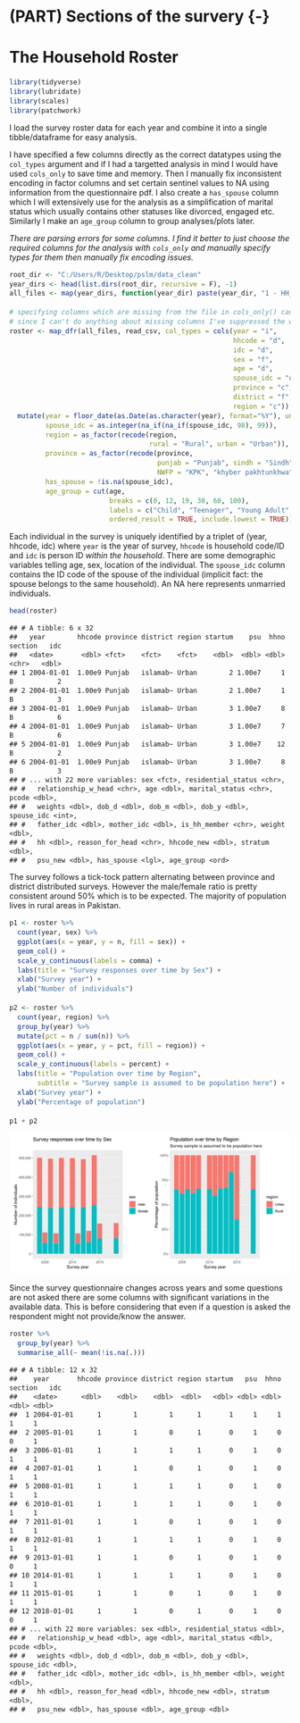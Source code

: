 # (PART) Sections of the survery {-} 

# The Household Roster




```{.r .numberLines}
library(tidyverse)
library(lubridate)
library(scales)
library(patchwork)
```

I load the survey roster data for each year and combine it into a single tibble/dataframe for easy analysis. 

I have specified a few columns directly as the correct datatypes using the `col_types` argument and if I had a targetted analysis in mind I would have used `cols_only` to save time and memory. Then I manually fix inconsistent encoding in factor columns and set certain sentinel values to NA using information from the questionnaire pdf. I also create a `has_spouse` column which I will extensively use for the analysis as a simplification of marital status which usually contains other statuses like divorced, engaged etc. Similarly I make an `age_group` column to group analyses/plots later. 

*There are parsing errors for some columns. I find it better to just choose the required columns for the analysis with `cols_only` and manually specify types for them then manually fix encoding issues.*


```{.r .numberLines}
root_dir <- "C:/Users/R/Desktop/pslm/data_clean"
year_dirs <- head(list.dirs(root_dir, recursive = F), -1)
all_files <- map(year_dirs, function(year_dir) paste(year_dir, "1 - HH_roster.csv", sep="/"))

# specifying columns which are missing from the file in cols_only() causes a warning
# since I can't do anything about missing columns I've suppressed the warnings here
roster <- map_dfr(all_files, read_csv, col_types = cols(year = "i",
                                                        hhcode = "d",
                                                        idc = "d",
                                                        sex = "f",
                                                        age = "d",
                                                        spouse_idc = "d",
                                                        province = "c",
                                                        district = "f",
                                                        region = "c")) %>% 
  mutate(year = floor_date(as.Date(as.character(year), format="%Y"), unit = "year"),
         spouse_idc = as.integer(na_if(na_if(spouse_idc, 98), 99)),
         region = as_factor(recode(region, 
                                   rural = "Rural", urban = "Urban")),
         province = as_factor(recode(province, 
                                     punjab = "Punjab", sindh = "Sindh", nwfp = "KPK", balochistan = "Balochistan",
                                     NWFP = "KPK", "khyber pakhtunkhwa" = "KPK", kpk = "KPK", kp = "KPK")),
         has_spouse = !is.na(spouse_idc),
         age_group = cut(age, 
                         breaks = c(0, 12, 19, 30, 60, 100), 
                         labels = c("Child", "Teenager", "Young Adult", "Adult", "Senior"), 
                         ordered_result = TRUE, include.lowest = TRUE))
```

Each individual in the survey is uniquely identified by a triplet of (year, hhcode, idc) where `year` is the year of survey, `hhcode` is household code/ID and `idc` is person ID *within the household*. There are some demographic variables telling age, sex, location of the individual. The `spouse_idc` column contains the ID code of the spouse of the individual (implicit fact: the spouse belongs to the same household). An NA here represents unmarried individuals. 


```{.r .numberLines}
head(roster)
```

```
## # A tibble: 6 x 32
##   year        hhcode province district region startum    psu  hhno section   idc
##   <date>       <dbl> <fct>    <fct>    <fct>    <dbl>  <dbl> <dbl> <chr>   <dbl>
## 1 2004-01-01  1.00e9 Punjab   islamab~ Urban        2 1.00e7     1 B           2
## 2 2004-01-01  1.00e9 Punjab   islamab~ Urban        2 1.00e7     1 B           3
## 3 2004-01-01  1.00e9 Punjab   islamab~ Urban        3 1.00e7     8 B           6
## 4 2004-01-01  1.00e9 Punjab   islamab~ Urban        3 1.00e7     7 B           6
## 5 2004-01-01  1.00e9 Punjab   islamab~ Urban        3 1.00e7    12 B           2
## 6 2004-01-01  1.00e9 Punjab   islamab~ Urban        3 1.00e7     8 B           3
## # ... with 22 more variables: sex <fct>, residential_status <chr>,
## #   relationship_w_head <chr>, age <dbl>, marital_status <chr>, pcode <dbl>,
## #   weights <dbl>, dob_d <dbl>, dob_m <dbl>, dob_y <dbl>, spouse_idc <int>,
## #   father_idc <dbl>, mother_idc <dbl>, is_hh_member <chr>, weight <dbl>,
## #   hh <dbl>, reason_for_head <chr>, hhcode_new <dbl>, stratum <dbl>,
## #   psu_new <dbl>, has_spouse <lgl>, age_group <ord>
```

The survey follows a tick-tock pattern alternating between province and district distributed surveys. However the male/female ratio is pretty consistent around 50% which is to be expected. The majority of population lives in rural areas in Pakistan. 


```{.r .numberLines}
p1 <- roster %>% 
  count(year, sex) %>% 
  ggplot(aes(x = year, y = n, fill = sex)) + 
  geom_col() + 
  scale_y_continuous(labels = comma) + 
  labs(title = "Survey responses over time by Sex") + 
  xlab("Survey year") + 
  ylab("Number of individuals")

p2 <- roster %>% 
  count(year, region) %>%
  group_by(year) %>% 
  mutate(pct = n / sum(n)) %>% 
  ggplot(aes(x = year, y = pct, fill = region)) +
  geom_col() +
  scale_y_continuous(labels = percent) +
  labs(title = "Population over time by Region",
       subtitle = "Survey sample is assumed to be population here") +
  xlab("Survey year") +
  ylab("Percentage of population")

p1 + p2
```

<img src="p1-01-roster_files/figure-html/unnamed-chunk-4-1.png" width="960" />

Since the survey questionnaire changes across years and some questions are not asked there are some columns with significant variations in the available data. This is before considering that even if a question is asked the respondent might not provide/know the answer. 


```{.r .numberLines}
roster %>% 
  group_by(year) %>% 
  summarise_all(~ mean(!is.na(.)))
```

```
## # A tibble: 12 x 32
##    year       hhcode province district region startum   psu  hhno section   idc
##    <date>      <dbl>    <dbl>    <dbl>  <dbl>   <dbl> <dbl> <dbl>   <dbl> <dbl>
##  1 2004-01-01      1        1        1      1       1     1     1       1     1
##  2 2005-01-01      1        1        0      1       0     1     0       0     1
##  3 2006-01-01      1        1        1      1       0     1     0       1     1
##  4 2007-01-01      1        1        0      1       0     1     0       1     1
##  5 2008-01-01      1        1        1      1       0     1     0       1     1
##  6 2010-01-01      1        1        1      1       0     1     0       1     1
##  7 2011-01-01      1        1        0      1       0     1     0       1     1
##  8 2012-01-01      1        1        1      1       0     1     0       1     1
##  9 2013-01-01      1        1        0      1       0     1     0       0     1
## 10 2014-01-01      1        1        1      1       0     1     0       1     1
## 11 2015-01-01      1        1        0      1       0     1     0       1     1
## 12 2018-01-01      1        1        0      1       0     1     0       0     1
## # ... with 22 more variables: sex <dbl>, residential_status <dbl>,
## #   relationship_w_head <dbl>, age <dbl>, marital_status <dbl>, pcode <dbl>,
## #   weights <dbl>, dob_d <dbl>, dob_m <dbl>, dob_y <dbl>, spouse_idc <dbl>,
## #   father_idc <dbl>, mother_idc <dbl>, is_hh_member <dbl>, weight <dbl>,
## #   hh <dbl>, reason_for_head <dbl>, hhcode_new <dbl>, stratum <dbl>,
## #   psu_new <dbl>, has_spouse <dbl>, age_group <dbl>
```

